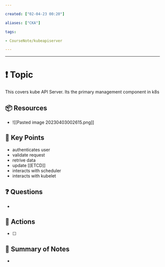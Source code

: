 ```yaml
---

created: ["02-04-23 00:20"]

aliases: ["CKA"]

tags:

- CourseNote/kubeapiserver

---
```


---

# ❗ Topic

  This covers kube API Server. Its the primary management component in k8s

## 📦 Resources

- ![[Pasted image 20230403002615.png]]
## 🔑 Key Points

- authenticates user 
- validate request 
- retrive data
- update [[ETCD]]
- interacts with scheduler
- interacts with kubelet

## ❓ Questions

-

## 🎯 Actions

- [ ]


## 📃 Summary of Notes

-